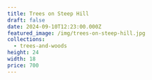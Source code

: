 ```yaml
---
title: Trees on Steep Hill
draft: false
date: 2024-09-10T12:23:00.000Z
featured_image: /img/trees-on-steep-hill.jpg
collections:
  - trees-and-woods
height: 24
width: 18
price: 700
---
```

